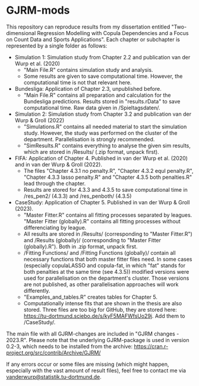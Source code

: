 # GJRM-mods

This repository can reproduce results from my dissertation entitled "Two-dimensional Regression Modelling with Copula Dependencies and a Focus on Count Data and Sports Applications".
Each chapter or subchapter is represented by a single folder as follows:
- Simulation 1: Simulation study from Chapter 2.2 and publication van der Wurp et al. (2020)
  - "Main File.R" contains simulation study and analysis.
  - Some results are given to save computational time. However, the computational time is not that relevant here.
- Bundesliga: Application of Chapter 2.3, unpublished before.
  - "Main File.R" contains all preparation and calculation for the Bundesliga predictions. Results stored in "results.rData" to save computational time. Raw data given in /Spieltagsdaten/.
- Simulation 2: Simulation study from Chapter 3.2 and publication van der Wurp & Groll (2022)
  - "Simulations.R" contains all needed material to start the simulation study. However, the study was performed on the cluster of the department. Parallelisation is strongly recommended.
  - "SimResults.R" contains everything to analyse the given sim results, which are stored in /Results/ (.zip format, unpack first).
- FIFA: Application of Chapter 4. Published in van der Wurp et al. (2020) and in van der Wurp & Groll (2022).
  - The files "Chapter 4.3.1 no penalty.R", "Chapter 4.3.2 equl penalty.R", "Chapter 4.3.3 lasso penalty.R" and "Chapter 4.3.5 both penalties.R" lead through the chapter.
  - Results are stored for 4.3.3 and 4.3.5 to save computational time in /res_pen2/ (4.3.3) and /res_penboth/ (4.3.5)
- CaseStudy: Application of Chapter 5. Published in van der Wurp & Groll (2023).
  - "Master Fitter.R" contains all fitting processes separated by leagues. "Master Fitter (globally).R" contains all fitting processes without differenciating by league.
  - All results are stored in /Results/ (corresponding to "Master Fitter.R") and /Results (globally)/ (corresponding to "Master Fitter (globally).R"). Both in .zip format, unpack first.
  - /Fitting Functions/ and /Fitting Functions (globally)/ contain all necessary functions that both master fitter files need. In some cases (especially copulaLASSO and copula-fat, in which "fat" stands for both penalties at the same time (see 4.3.5)) modified versions were used for parallelisation on the department's cluster. Those versions are not published, as other parallelisation approaches will work differently.
  - "Examples_and_tables.R" creates tables for Chapter 5. 
  - Computationally intense fits that are shown in the thesis are also stored. Three files are too big for GitHub, they are stored here: https://tu-dortmund.sciebo.de/s/kyF5MAFWfsUo29j. Add them to /CaseStudy/.

The main file with all GJRM-changes are included in "GJRM changes - 2023.R". Please note that the underlying GJRM-package is used in version 0.2-3, which needs to be installed from the archive: https://cran.r-project.org/src/contrib/Archive/GJRM/

If any errors occur or some files are missing (which might happen, especially with the vast amount of result files), feel free to contact me via vanderwurp@statistik.tu-dortmund.de.
